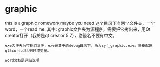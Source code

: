 # graphic
this is a graphic homework,maybe you need
这个目录下有两个文件夹，一个word，一个read me.
其中:
    graphic文件夹为源程序，需要把它拷出来，用Qt creator打开（我的是qt creator 5.7），路径名不要有中文。

    exe文件夹为可执行文件，exe在其中的debug目录下，名为zyf_graphic.exe。需要配置qt5core.dll到环境变量。

    word文档是详细说明


